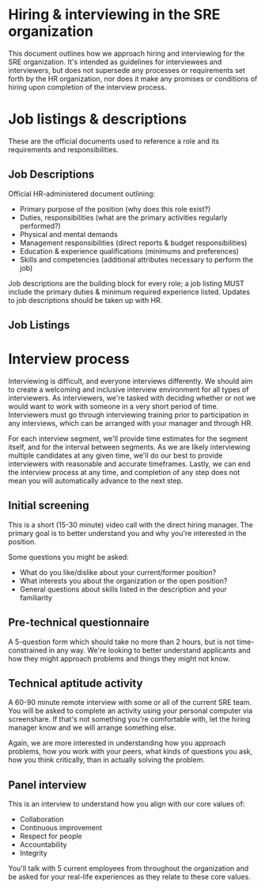 # Hiring & interviewing in the SRE organization

This document outlines how we approach hiring and interviewing for the SRE organization. It's intended as guidelines for interviewees and interviewers, but does not supersede any processes or requirements set forth by the HR organization, nor does it make any promises or conditions of hiring upon completion of the interview process.

# Job listings & descriptions

These are the official documents used to reference a role and its requirements and responsibilities.

## Job Descriptions

Official HR-administered document outlining:

- Primary purpose of the position (why does this role exist?)
- Duties, responsibilities (what are the primary activities regularly performed?)
- Physical and mental demands
- Management responsibilities (direct reports & budget responsibilities)
- Education & experience qualifications (minimums and preferences)
- Skills and competencies (additional attributes necessary to perform the job)

Job descriptions are the building block for every role; a job listing MUST include the primary duties & minimum required experience listed. Updates to job descriptions should be taken up with HR.

## Job Listings

# Interview process

Interviewing is difficult, and everyone interviews differently. We should aim to create a welcoming and inclusive interview environment for all types of interviewers. As interviewers, we're tasked with deciding whether or not we would want to work with someone in a very short period of time. Interviewers must go through interviewing training prior to participation in any interviews, which can be arranged with your manager and through HR.

For each interview segment, we'll provide time estimates for the segment itself, and for the interval between segments. As we are likely interviewing multiple candidates at any given time, we'll do our best to provide interviewers with reasonable and accurate timeframes. Lastly, we can end the interview process at any time, and completion of any step does not mean you will automatically advance to the next step.

## Initial screening

This is a short (15-30 minute) video call with the direct hiring manager. The primary goal is to better understand you and why you're interested in the position.

Some questions you might be asked:

- What do you like/dislike about your current/former position?
- What interests you about the organization or the open position?
- General questions about skills listed in the description and your familiarity

## Pre-technical questionnaire

A 5-question form which should take no more than 2 hours, but is not time-constrained in any way. We're looking to better understand applicants and how they might approach problems and things they might not know.

## Technical aptitude activity

A 60-90 minute remote interview with some or all of the current SRE team. You will be asked to complete an activity using your personal computer via screenshare. If that's not something you're comfortable with, let the hiring manager know and we will arrange something else.

Again, we are more interested in understanding how you approach problems, how you work with your peers, what kinds of questions you ask, how you think critically, than in actually solving the problem.

## Panel interview

This is an interview to understand how you align with our core values of:

- Collaboration
- Continuous improvement
- Respect for people
- Accountability
- Integrity

You'll talk with 5 current employees from throughout the organization and be asked for your real-life experiences as they relate to these core values. 
